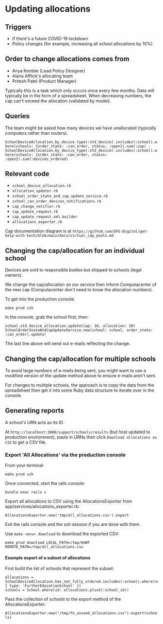 # Updating allocations

## Triggers

* If there's a future COVID-19 lockdown
* Policy changes (for example, increasing all school allocations by 10%)

## Order to change allocations comes from

* Anya Kemble (Lead Policy Designer)
* Alana Afflick's allocating team
* Pritesh Patel (Product Manager)

Typically this is a task which only occurs once every few months. 
Data will typically be in the form of a spreadsheet.
When decreasing numbers, the cap can't exceed the allocation (validated by model).

## Queries

The team might be asked how many devices we have unallocated (typically computers rather than routers).

`SchoolDeviceAllocation.by_device_type(:std_device).includes(:school).where(schools: {order_state: :can_order, status: :open}).sum(:cap) - SchoolDeviceAllocation.by_device_type(:std_device).includes(:school).where(schools: {order_state: :can_order, status: :open}).sum(:devices_ordered)`

## Relevant code

* `school_device_allocation.rb`
* `allocation_updater.rb`
* `school_order_state_and_cap_update_service.rb`
* `school_can_order_devices_notifications.rb`
* `cap_change_notifier.rb`
* `cap_update_request.rb`
* `cap_update_request.xml.builder`
* `allocations_exporter.rb`

Cap documentation diagram is at `https://github.com/DFE-Digital/get-help-with-tech/blob/main/docs/virtual_cap_pools.md`

## Changing the cap/allocation for an individual school

Devices are sold to responsible bodies but shipped to schools (legal owners).

We change the cap/allocation on our service then inform Computacenter of the new cap
(Computacenter don't need to know the allocation numbers).

To get into the production console:

`make prod ssh`

In the console, grab the school first, then:

`school.std_device_allocation.update(cap: 10, allocation: 10)`
`SchoolOrderStateAndCapUpdateService.new(school: school, order_state: :can_order).update!`

The last line above will send out e-mails reflecting the change. 

## Changing the cap/allocation for multiple schools

To avoid large numbers of e-mails being sent, you might want to use a modified version of
the update method above to ensure e-mails aren't sent.

For changes to multiple schools, the approach is to copy the data from the spreadsheet
then get it into some Ruby data structure to iterate over in the console.

## Generating reports

A school's URN acts as its ID.

At `http://localhost:3000/support/schools/results` (but host updated to production 
environment), paste in URNs then click `Download allocations as CSV` to get a CSV file. 

### Export 'All Allocations' via the production console

From your terminal:

```make prod ssh```

Once connected, start the rails console:

```bundle exec rails c```

Export all allocations to CSV using the AllocationsExporter from app/services/allocations_exporter.rb:

```AllocationsExporter.new('tmp/all_allocations.csv').export```

Exit the rails console and the ssh session if you are done with them.

Use ```make <env> download``` to download the exported CSV:

```make prod download LOCAL_PATH=/tmp/GHWT REMOTE_PATH=/tmp/all_allocations.csv```

#### Example export of a subset of allocations

First build the list of schools that represent the subset:

```
allocations = SchoolDeviceAllocation.has_not_fully_ordered.includes(:school).where(school: { type: 'FurtherEducationSchool' })
schools = School.where(id: allocations.pluck(:school_id))
```

Pass the collection of schools to the export method of the AllocationsExporter:

```AllocationsExporter.new("/tmp/fe_unused_allocations.csv").export(schools)```

